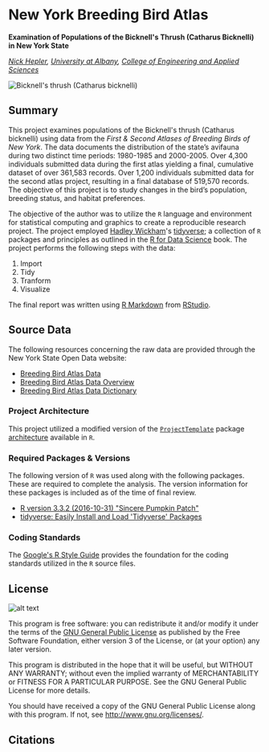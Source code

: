 # New York Breeding Bird Atlas #
__Examination of Populations of the Bicknell's Thrush (Catharus Bicknelli) in New York State__

_[Nick Hepler](http://www.albany.edu/~nh998156/), [University at Albany](http://www.albany.edu), [College of Engineering and Applied Sciences](http://www.albany.edu/ceas/)_

![Bicknell's thrush (Catharus bicknelli)](https://upload.wikimedia.org/wikipedia/commons/thumb/7/76/Bicknells_Thrush_From_The_Crossley_ID_Guide_Eastern_Birds.jpg/320px-Bicknells_Thrush_From_The_Crossley_ID_Guide_Eastern_Birds.jpg "Bicknells Thrush From The Crossley ID Guide Eastern Birds")

## Summary ##
This project examines populations of the Bicknell's thrush (Catharus bicknelli) using data from the *First & Second Atlases of Breeding Birds of New York*. The data documents the distribution of the state’s avifauna during two distinct time periods: 1980-1985 and 2000-2005. Over 4,300 individuals submitted data during the first atlas yielding a final, cumulative dataset of over 361,583 records. Over 1,200 individuals submitted data for the second atlas project, resulting in a final database of 519,570 records. The objective of this project is to study changes in the bird’s population, breeding status, and habitat preferences.

The objective of the author was to utilize the `R` language and environment for statistical computing and graphics to create a reproducible research project. The project employed [Hadley Wickham](http://hadley.nz/)'s [tidyverse](http://tidyverse.org/); a collection of `R` packages and principles as outlined in the [R for Data Science](http://r4ds.had.co.nz/) book. The project performs the following steps with the data:

1.   Import
1.   Tidy
1.   Tranform
1.   Visualize

The final report was  written using [R Markdown]( http://rmarkdown.rstudio.com/) from [RStudio](http://rstudio.com/).

## Source Data ##
The following resources concerning the raw data are provided through the New York State Open Data website:
*   [Breeding Bird Atlas Data](https://data.ny.gov/api/views/vk8g-ypxi/rows.csv?accessType=DOWNLOAD)
*   [Breeding Bird Atlas Data Overview](https://data.ny.gov/api/views/vk8g-ypxi/files/3h1Sws5-BKFpDXCx8bqD93I6I3l7oEKGZiXP_jSTGrQ?download=true&filename=NYSDEC_BreedinBirdAtlas_Overview.pdf)
*   [Breeding Bird Atlas Data Dictionary](https://data.ny.gov/api/views/vk8g-ypxi/files/qROkFDnLWBLWn2p2zN3vxJG1-eiOMaDU6mCB47rX8KM?download=true&filename=NYSDEC_BreedingBirdAtlas_DataFileLayout.pdf)

### Project Architecture ###
This project utilized a modified version of the [`ProjectTemplate`](http://projecttemplate.net/) package [architecture](http://projecttemplate.net/architecture.html)  available in `R`.

### Required Packages & Versions ###
The following version of `R` was used along with the following packages. These are required to complete the analysis. The version information for these packages is included as of the time of final review.
*   [R version 3.3.2 (2016-10-31) "Sincere Pumpkin Patch"](http://www.r-project.org/)
*   [tidyverse: Easily Install and Load 'Tidyverse' Packages](https://cran.r-project.org/web/packages/tidyverse/index.html)

### Coding Standards ##
The [Google's R Style Guide](https://google.github.io/styleguide/Rguide.xml) provides the foundation for the coding standards utilized in the `R` source files.

## License
![alt text](http://www.gnu.org/graphics/gplv3-88x31.png "GNU General Public License")

This program is free software: you can redistribute it and/or modify it under the terms of the [GNU General Public License](http://www.gnu.org/licenses/gpl.txt) as published by the Free Software Foundation, either version 3 of the License, or (at your option) any later version.

This program is distributed in the hope that it will be useful, but WITHOUT ANY WARRANTY; without even the implied warranty of MERCHANTABILITY or FITNESS FOR A PARTICULAR PURPOSE.  See the GNU General Public License for more details.

You should have received a copy of the GNU General Public License along with this program.  If not, see <http://www.gnu.org/licenses/>.

## Citations ##
